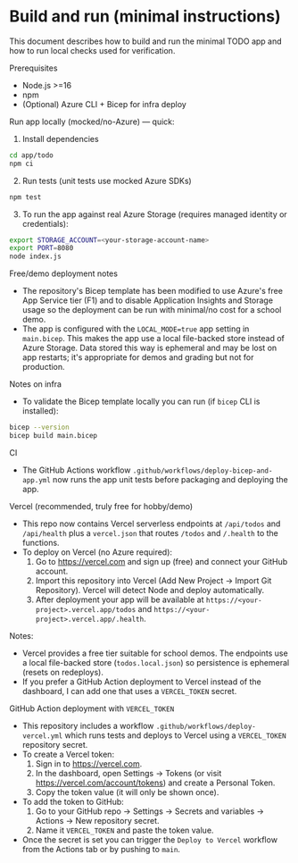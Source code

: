 # Build and run (minimal instructions)

This document describes how to build and run the minimal TODO app and how to run local checks used for verification.

Prerequisites
- Node.js >=16
- npm
- (Optional) Azure CLI + Bicep for infra deploy

Run app locally (mocked/no-Azure) — quick:

1. Install dependencies

```bash
cd app/todo
npm ci
```

2. Run tests (unit tests use mocked Azure SDKs)

```bash
npm test
```

3. To run the app against real Azure Storage (requires managed identity or credentials):

```bash
export STORAGE_ACCOUNT=<your-storage-account-name>
export PORT=8080
node index.js
```

Free/demo deployment notes
- The repository's Bicep template has been modified to use Azure's free App Service tier (F1) and to disable Application Insights and Storage usage so the deployment can be run with minimal/no cost for a school demo.
- The app is configured with the `LOCAL_MODE=true` app setting in `main.bicep`. This makes the app use a local file-backed store instead of Azure Storage. Data stored this way is ephemeral and may be lost on app restarts; it's appropriate for demos and grading but not for production.

Notes on infra
- To validate the Bicep template locally you can run (if `bicep` CLI is installed):

```bash
bicep --version
bicep build main.bicep
```

CI
- The GitHub Actions workflow `.github/workflows/deploy-bicep-and-app.yml` now runs the app unit tests before packaging and deploying the app.

Vercel (recommended, truly free for hobby/demo)
- This repo now contains Vercel serverless endpoints at `/api/todos` and `/api/health` plus a `vercel.json` that routes `/todos` and `/.health` to the functions.
- To deploy on Vercel (no Azure required):
	1. Go to https://vercel.com and sign up (free) and connect your GitHub account.
	2. Import this repository into Vercel (Add New Project → Import Git Repository). Vercel will detect Node and deploy automatically.
	3. After deployment your app will be available at `https://<your-project>.vercel.app/todos` and `https://<your-project>.vercel.app/.health`.

Notes:
- Vercel provides a free tier suitable for school demos. The endpoints use a local file-backed store (`todos.local.json`) so persistence is ephemeral (resets on redeploys).
- If you prefer a GitHub Action deployment to Vercel instead of the dashboard, I can add one that uses a `VERCEL_TOKEN` secret.

GitHub Action deployment with `VERCEL_TOKEN`
- This repository includes a workflow `.github/workflows/deploy-vercel.yml` which runs tests and deploys to Vercel using a `VERCEL_TOKEN` repository secret.
- To create a Vercel token:
	1. Sign in to https://vercel.com.
	2. In the dashboard, open Settings → Tokens (or visit https://vercel.com/account/tokens) and create a Personal Token.
	3. Copy the token value (it will only be shown once).
- To add the token to GitHub:
	1. Go to your GitHub repo → Settings → Secrets and variables → Actions → New repository secret.
	2. Name it `VERCEL_TOKEN` and paste the token value.
- Once the secret is set you can trigger the `Deploy to Vercel` workflow from the Actions tab or by pushing to `main`.
